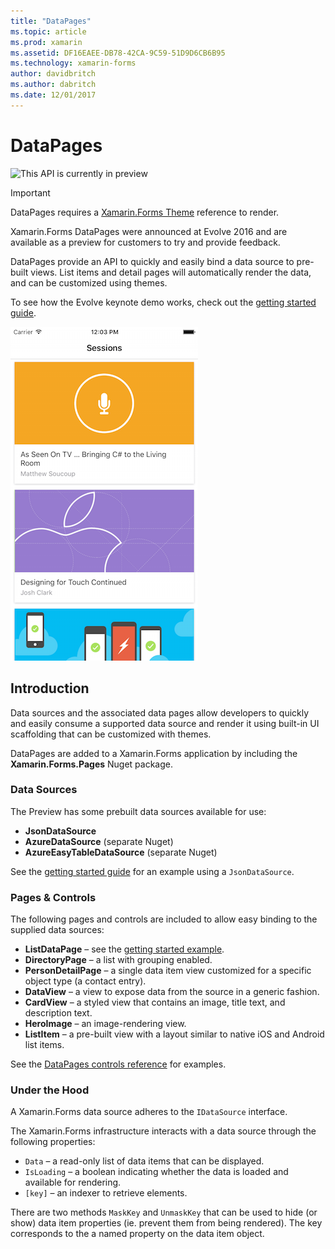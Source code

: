 ```yaml
---
title: "DataPages"
ms.topic: article
ms.prod: xamarin
ms.assetid: DF16EAEE-DB78-42CA-9C59-51D9D6CB6B95
ms.technology: xamarin-forms
author: davidbritch
ms.author: dabritch
ms.date: 12/01/2017
---
```


# DataPages

![](~/media/shared/preview.png "This API is currently in preview")

> [!IMPORTANT]
> DataPages requires a
[Xamarin.Forms Theme](~/xamarin-forms/user-interface/themes/index.md) reference to render.

Xamarin.Forms DataPages were announced at Evolve 2016 and are available as a
preview for customers to try and provide feedback.

DataPages provide an API to quickly and easily bind a data source
to pre-built views. List items and detail pages
will automatically render the data, and can be customized using themes.

To see how the Evolve keynote demo works, check out the
[getting started guide](get-started.md).

[ ![](images/demo-sml.png "DataPages Sample Application")](images/demo.png "DataPages Sample Application")

## Introduction

Data sources and the associated data pages allow developers to quickly
and easily consume a supported data source and render it using built-in
UI scaffolding that can be customized with themes.

DataPages are added to a Xamarin.Forms application by including
the **Xamarin.Forms.Pages** Nuget package.

### Data Sources

The Preview has some prebuilt data sources available for use:

* **JsonDataSource**
* **AzureDataSource** (separate Nuget)
* **AzureEasyTableDataSource** (separate Nuget)

See the [getting started guide](get-started.md) for an example
using a `JsonDataSource`.


### Pages & Controls

The following pages and controls are included to allow easy binding
to the supplied data sources:

* **ListDataPage** – see the [getting started example](get-started.md).
* **DirectoryPage** – a list with grouping enabled.
* **PersonDetailPage** – a single data item view customized for a specific object type (a contact entry).
* **DataView** – a view to expose data from the source in a generic fashion.
* **CardView** – a styled view that contains an image, title text, and description text.
* **HeroImage** – an image-rendering view.
* **ListItem** – a pre-built view with a layout similar to native iOS and Android list items.

See the [DataPages controls reference](controls.md) for examples.



### Under the Hood

A Xamarin.Forms data source adheres to the `IDataSource` interface.

The Xamarin.Forms infrastructure interacts with a data source through
the following properties:

* `Data` – a read-only list of data items that can be displayed.
* `IsLoading` – a boolean indicating whether the data is loaded and available for rendering.
* `[key]` – an indexer to retrieve elements.

There are two methods `MaskKey` and `UnmaskKey` that can be used
to hide (or show) data item properties (ie. prevent them from being rendered).
The key corresponds to the a named property on the data item object.

